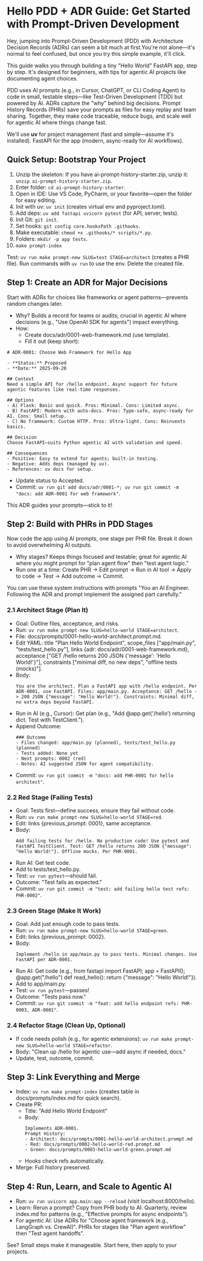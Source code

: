 # Hello PDD + ADR Guide: Get Started with Prompt-Driven Development

Hey, jumping into Prompt-Driven Development (PDD) with Architecture Decision Records (ADRs) can seem a bit much at first.You're not alone—it's normal to feel confused, but once you try this simple example, it'll click. 

This guide walks you through building a tiny "Hello World" FastAPI app, step by step. It's designed for beginners, with tips for agentic AI projects like documenting agent choices.

PDD uses AI prompts (e.g., in Cursor, ChatGPT, or CLI Coding Agent) to code in small, testable steps—like Test-Driven Development (TDD) but powered by AI. ADRs capture the "why" behind big decisions. Prompt History Records (PHRs) save your prompts as files for easy replay and team sharing. Together, they make code traceable, reduce bugs, and scale well for agentic AI where things change fast.

We'll use **uv** for project management (fast and simple—assume it's installed). FastAPI for the app (modern, async-ready for AI workflows).

## Quick Setup: Bootstrap Your Project
1. Unzip the skeleton: If you have ai-prompt-history-starter.zip, unzip it: `unzip ai-prompt-history-starter.zip`.
2. Enter folder: `cd ai-prompt-history-starter`.
3. Open in IDE: Use VS Code, PyCharm, or your favorite—open the folder for easy editing.
4. Init with uv: `uv init` (creates virtual env and pyproject.toml).
5. Add deps: `uv add fastapi uvicorn pytest` (for API, server, tests).
6. Init Git: `git init`.
7. Set hooks: `git config core.hooksPath .githooks`.
8. Make executable: `chmod +x .githooks/* scripts/*.py`.
9. Folders: `mkdir -p app tests`.
10. `make prompt-index`

Test: `uv run make prompt-new SLUG=test STAGE=architect` (creates a PHR file). Run commands with `uv run` to use the env. Delete the created file.

## Step 1: Create an ADR for Major Decisions
Start with ADRs for choices like frameworks or agent patterns—prevents random changes later.

- Why? Builds a record for teams or audits; crucial in agentic AI where decisions (e.g., "Use OpenAI SDK for agents") impact everything.
- How:
  - Create docs/adr/0001-web-framework.md (use template).
  - Fill it out (keep short):

```
# ADR-0001: Choose Web Framework for Hello App

- **Status:** Proposed
- **Date:** 2025-09-20

## Context
Need a simple API for /hello endpoint. Async support for future agentic features like real-time responses.

## Options
- A) Flask: Basic and quick. Pros: Minimal. Cons: Limited async.
- B) FastAPI: Modern with auto-docs. Pros: Type-safe, async-ready for AI. Cons: Small setup.
- C) No framework: Custom HTTP. Pros: Ultra-light. Cons: Reinvents basics.

## Decision
Choose FastAPI—suits Python agentic AI with validation and speed.

## Consequences
- Positive: Easy to extend for agents; built-in testing.
- Negative: Adds deps (managed by uv).
- References: uv docs for setup.
```

- Update status to Accepted.
- Commit: `uv run git add docs/adr/0001-*; uv run git commit -m "docs: add ADR-0001 for web framework"`.

This ADR guides your prompts—stick to it!

## Step 2: Build with PHRs in PDD Stages
Now code the app using AI prompts, one stage per PHR file. Break it down to avoid overwhelming AI outputs.

- Why stages? Keeps things focused and testable; great for agentic AI where you might prompt for "plan agent flow" then "test agent logic."
- Run one at a time: Create PHR → Edit prompt → Run in AI tool → Apply to code → Test → Add outcome → Commit.

You can use these system instructions with prompts
"You an AI Engineer. Following the ADR and prompt implement the assigned part carefully."

### 2.1 Architect Stage (Plan It)
- Goal: Outline files, acceptance, and risks.
- Run: `uv run make prompt-new SLUG=hello-world STAGE=architect`.
- File: docs/prompts/0001-hello-world-architect.prompt.md.
- Edit YAML: title "Plan Hello World Endpoint", scope_files ["app/main.py", "tests/test_hello.py"], links {adr: docs/adr/0001-web-framework.md}, acceptance ["GET /hello returns 200 JSON {'message': 'Hello World!'}"], constraints ["minimal diff, no new deps", "offline tests (mocks)"].
- Body: 
  ```
  You are the architect. Plan a FastAPI app with /hello endpoint. Per ADR-0001, use FastAPI. Files: app/main.py. Acceptance: GET /hello -> 200 JSON {"message": "Hello World!"}. Constraints: Minimal diff, no extra deps beyond FastAPI.
  ```
- Run in AI (e.g., Cursor): Get plan (e.g., "Add @app.get('/hello') returning dict. Test with TestClient.").
- Append Outcome:
  ```
  ### Outcome
  - Files changed: app/main.py (planned), tests/test_hello.py (planned)
  - Tests added: None yet
  - Next prompts: 0002 (red)
  - Notes: AI suggested JSON for agent compatibility.
  ```
- Commit: `uv run git commit -m "docs: add PHR-0001 for hello architect"`.

### 2.2 Red Stage (Failing Tests)
- Goal: Tests first—define success, ensure they fail without code.
- Run: `uv run make prompt-new SLUG=hello-world STAGE=red`.
- Edit: links {previous_prompt: 0001}, same acceptance.
- Body: 
  ```
  Add failing tests for /hello. No production code! Use pytest and FastAPI TestClient. Test: GET /hello returns 200 JSON {"message": "Hello World!"}. Offline mocks. Per PHR-0001.
  ```
- Run AI: Get test code.
- Add to tests/test_hello.py.
- Test: `uv run pytest`—should fail.
- Outcome: "Test fails as expected."
- Commit: `uv run git commit -m "test: add failing hello test refs: PHR-0002"`.

### 2.3 Green Stage (Make It Work)
- Goal: Add just enough code to pass tests.
- Run: `uv run make prompt-new SLUG=hello-world STAGE=green`.
- Edit: links {previous_prompt: 0002}.
- Body: 
  ```
  Implement /hello in app/main.py to pass tests. Minimal changes. Use FastAPI per ADR-0001.
  ```
- Run AI: Get code (e.g., from fastapi import FastAPI; app = FastAPI(); @app.get("/hello") def read_hello(): return {"message": "Hello World!"}).
- Add to app/main.py.
- Test: `uv run pytest`—passes!
- Outcome: "Tests pass now."
- Commit: `uv run git commit -m "feat: add hello endpoint refs: PHR-0003, ADR-0001"`.

### 2.4 Refactor Stage (Clean Up, Optional)
- If code needs polish (e.g., for agentic extensions): `uv run make prompt-new SLUG=hello-world STAGE=refactor`.
- Body: "Clean up /hello for agentic use—add async if needed, docs."
- Update, test, outcome, commit.

## Step 3: Link Everything and Merge
- Index: `uv run make prompt-index` (creates table in docs/prompts/index.md for quick search).
- Create PR:
  - Title: "Add Hello World Endpoint"
  - Body:
    ```
    Implements ADR-0001.
    Prompt History:
    - Architect: docs/prompts/0001-hello-world-architect.prompt.md
    - Red: docs/prompts/0002-hello-world-red.prompt.md
    - Green: docs/prompts/0003-hello-world-green.prompt.md
    ```
  - Hooks check refs automatically.
- Merge: Full history preserved.

## Step 4: Run, Learn, and Scale to Agentic AI
- Run: `uv run uvicorn app.main:app --reload` (visit localhost:8000/hello).
- Learn: Rerun a prompt? Copy from PHR body to AI. Quarterly, review index.md for patterns (e.g., "Effective prompts for async endpoints").
- For agentic AI: Use ADRs for "Choose agent framework (e.g., LangGraph vs. CrewAI)". PHRs for stages like "Plan agent workflow" then "Test agent handoffs".

See? Small steps make it manageable. Start here, then apply to your projects.